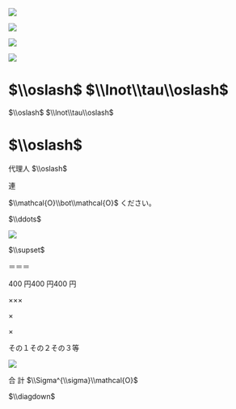 ![](https://www.nta.go.jp/tmp/c51a1566-e22f-42e7-b045-fb72b602a5d8/images/f4e066bd1352cc11ed758827e08924024083b069b7c6d988d8e07a18727b79bb.jpg)

![](https://www.nta.go.jp/tmp/c51a1566-e22f-42e7-b045-fb72b602a5d8/images/a727da5a0e0fad7c3e710a8012551e4bd71cebbf60dd939744de02e17b7610f7.jpg)

![](https://www.nta.go.jp/tmp/c51a1566-e22f-42e7-b045-fb72b602a5d8/images/70af87a135703b6f5563884fd2bfad68e3d2658e20a43168157b155253a45b76.jpg)

![](https://www.nta.go.jp/tmp/c51a1566-e22f-42e7-b045-fb72b602a5d8/images/7f9727568b9f37e61a52c50d5e77aa2d05f1a1c780e50a1a0a281d2606bcbfd0.jpg)

# $\\oslash$ $\\lnot\\tau\\oslash$

$\\oslash$ $\\lnot\\tau\\oslash$

# $\\oslash$

代理人 $\\oslash$

連

$\\mathcal{O}\\bot\\mathcal{O}$ ください。

$\\ddots$

![](https://www.nta.go.jp/tmp/c51a1566-e22f-42e7-b045-fb72b602a5d8/images/7b3e9c467ccdd4b88a8228b5620322e1e7c927373f871663a9da0dd4b0946756.jpg)

$\\supset$

＝＝＝

400 円400 円400 円

×××

×

×

その１その２その３等

![](https://www.nta.go.jp/tmp/c51a1566-e22f-42e7-b045-fb72b602a5d8/images/bf00226eb63d75fdaec8def9bd0715c7caff8fe71ee61dda3f86ebbfe8b6a3b6.jpg)

合 計 $\\Sigma^{\\sigma}\\mathcal{O}$

$\\diagdown$